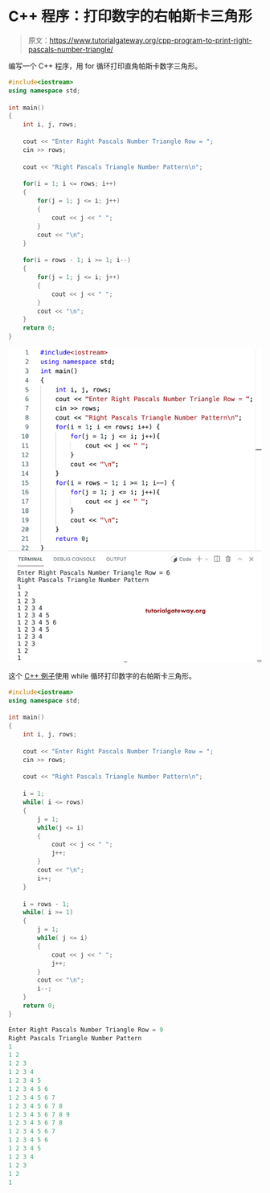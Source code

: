 # C++ 程序：打印数字的右帕斯卡三角形

> 原文：<https://www.tutorialgateway.org/cpp-program-to-print-right-pascals-number-triangle/>

编写一个 C++ 程序，用 for 循环打印直角帕斯卡数字三角形。

```cpp
#include<iostream>
using namespace std;

int main()
{
	int i, j, rows;

    cout << "Enter Right Pascals Number Triangle Row = ";
    cin >> rows;

    cout << "Right Pascals Triangle Number Pattern\n"; 

    for(i = 1; i <= rows; i++)
    {
    	for(j = 1; j <= i; j++)
		{
            cout << j << " ";  
        }
        cout << "\n";
    }	

    for(i = rows - 1; i >= 1; i--)
    {
    	for(j = 1; j <= i; j++)
		{
            cout << j << " "; 
        }
        cout << "\n";
    }	
 	return 0;
}
```

![CPP Program to Print Right Pascals Number Triangle](img/20faae2456f5429fe04e4b825b8c1987.png)

这个 [C++ 例子](https://www.tutorialgateway.org/cpp-programs/)使用 while 循环打印数字的右帕斯卡三角形。

```cpp
#include<iostream>
using namespace std;

int main()
{
	int i, j, rows;

    cout << "Enter Right Pascals Number Triangle Row = ";
    cin >> rows;

    cout << "Right Pascals Triangle Number Pattern\n"; 

    i = 1;
    while( i <= rows)
    {
        j = 1;
    	while(j <= i)
		{
            cout << j << " ";  
            j++;
        }
        cout << "\n";
        i++;
    }	

    i = rows - 1;
    while( i >= 1)
    {
        j = 1;
    	while( j <= i)
		{
            cout << j << " ";
            j++; 
        }
        cout << "\n";
        i--;
    }	
 	return 0;
}
```

```cpp
Enter Right Pascals Number Triangle Row = 9
Right Pascals Triangle Number Pattern
1 
1 2 
1 2 3 
1 2 3 4 
1 2 3 4 5 
1 2 3 4 5 6 
1 2 3 4 5 6 7 
1 2 3 4 5 6 7 8 
1 2 3 4 5 6 7 8 9 
1 2 3 4 5 6 7 8 
1 2 3 4 5 6 7 
1 2 3 4 5 6 
1 2 3 4 5 
1 2 3 4 
1 2 3 
1 2 
1 
```
